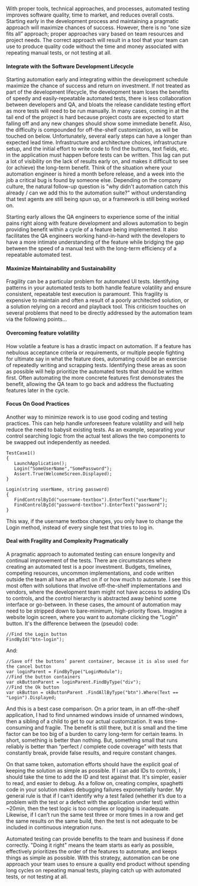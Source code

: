 

With proper tools, technical approaches, and processes, automated testing improves software quality, time to market, and reduces overall costs. Starting early in the development process and maintaining a pragmatic approach will maximize chances of success. However, there is no “one size fits all” approach; proper approaches vary based on team resources and project needs. The correct approach will result in a tool that your team can use to produce quality code without the time and money associated with repeating manual tests, or not testing at all.

#### Integrate with the Software Development Lifecycle

Starting automation early and integrating within the development schedule maximize the chance of success and return on investment. If not treated as part of the development lifecycle, the development team loses the benefits of speedy and easily-repeatable automated tests, there is less collaboration between developers and QA, and bloats the release candidate testing effort as more tests will need to be run manually. In many cases, coming in at the tail end of the project is hard because project costs are expected to start falling off and any new changes should show some immediate benefit. Also, the difficulty is compounded for off-the-shelf customization, as will be touched on below. Unfortunately, several early steps can have a longer than expected lead time. Infrastructure and architecture choices, infrastructure setup, and the initial effort to write code to find the buttons, text fields, etc. in the application must happen before tests can be written. This lag can put a lot of visibility on the lack of results early on, and makes it difficult to see (or achieve) the long-term benefit. Think of the situation where your automation engineer is hired a month before release, and a week into the job a critical bug is found by someone else. Depending on the company culture, the natural follow-up question is "why didn't automation catch this already / can we add this to the automation suite?" without understanding that test agents are still being spun up, or a framework is still being worked on.

Starting early allows the QA engineers to experience some of the initial pains right along with feature development and allows automation to begin providing benefit within a cycle of a feature being implemented. It also facilitates the QA engineers working hand-in-hand with the developers to have a more intimate understanding of the feature while bridging the gap between the speed of a manual test with the long-term efficiency of a repeatable automated test.

#### Maximize Maintainability and Sustainability

Fragility can be a particular problem for automated UI tests. Identifying patterns in your automated tests to both handle feature volatility and ensure consistent, repeatable test execution is paramount. This fragility is expensive to maintain and often a result of a poorly architected solution, or a solution relying on a record and playback tool. This criticism touches on several problems that need to be directly addressed by the automation team via the following points...

#### Overcoming feature volatility

How volatile a feature is has a drastic impact on automation. If a feature has nebulous acceptance criteria or requirements, or multiple people fighting for ultimate say in what the feature does, automating could be an exercise of repeatedly writing and scrapping tests. Identifying these areas as soon as possible will help prioritize the automated tests that should be written first. Often automating the more concrete features first demonstrates the benefit, allowing the QA team to go back and address the fluctuating features later in the cycle.

#### Focus On Good Practices

Another way to minimize rework is to use good coding and testing practices. This can help handle unforeseen feature volatility and will help reduce the need to babysit existing tests. As an example, separating your control searching logic from the actual test allows the two components to be swapped out independently as needed.

```
TestCase1()
{
   LaunchApplication();
   Login("SomeUserName","SomePassword");
   Assert.True(WelcomeScreen.Displayed);
}

Login(string userName, string password)
{
   FindControlById("username-textbox").EnterText("userName");
   FindControlById("password-textbox").EnterText("password");
}
```

This way, if the username textbox changes, you only have to change the Login method, instead of every single test that tries to log in.

#### Deal with Fragility and Complexity Pragmatically

A pragmatic approach to automated testing can ensure longevity and continual improvement of the tests. There are circumstances where creating an automated test is a poor investment. Budgets, timelines, competing resources, uncommon implementations, and code written outside the team all have an affect on if or how much to automate. I see this most often with solutions that involve off-the-shelf implementations and vendors, where the development team might not have access to adding IDs to controls, and the control hierarchy is abstracted away behind some interface or go-between. In these cases, the amount of automation may need to be stripped down to bare-minimum, high-priority flows. Imagine a website login screen, where you want to automate clicking the "Login" button. It's the difference between the (pseudo) code:

```
//Find the Login button
FindById("btn-login");
```

And:

```
//Save off the buttons’ parent container, because it is also used for the cancel button
var loginParent = FindByType("LoginModule");
//Find the button containers
var okButtonParent = loginParent.FindByType("div");
//Find the Ok button
var okButton = okButtonParent .FindAllByType("btn").Where(Text == "Login").Displayed;
```

And this is a best case comparison. On a prior team, in an off-the-shelf application, I had to find unnamed windows inside of unnamed windows, then a sibling of a child to get to our actual customization. It was time-consuming and fragile. The benefit is still there, but it is small and the time factor can be too big of a burden to carry long-term for certain teams. In short, something is better than nothing. But, something small that runs reliably is better than “perfect / complete code coverage” with tests that constantly break, provide false results, and require constant changes.

On that same token, automation efforts should have the explicit goal of keeping the solution as simple as possible. If I can add IDs to controls, I should take the time to add the ID and test against that. It's simpler, easier to read, and easier to debug. As a follow on, creating complex, spaghetti code in your solution makes debugging failures exponentially harder. My general rule is that if I can’t identify why a test failed (whether it’s due to a problem with the test or a defect with the application under test) within ~20min, then the test logic is too complex or logging is inadequate. Likewise, if I can’t run the same test three or more times in a row and get the same results on the same build, then the test is not adequate to be included in continuous integration runs.

Automated testing can provide benefits to the team and business if done correctly. "Doing it right" means the team starts as early as possible, effectively prioritizes the order of the features to automate, and keeps things as simple as possible. With this strategy, automation can be one approach your team uses to ensure a quality end product without spending long cycles on repeating manual tests, playing catch up with automated tests, or not testing at all.
